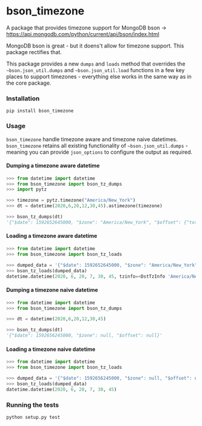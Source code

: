 # bson_timezone #


A package that provides timezone support for MongoDB bson -> https://api.mongodb.com/python/current/api/bson/index.html


MongoDB bson is great - but it doens't allow for timezone support.  This package rectifies that.

This package provides a new `dumps` and `loads` method that overrides the `~bson.json_util.dumps` and `~bson.json_util.load` functions
in a few key places to support timezones - everything else works in the same way as in the core package.


### Installation ###

```
pip install bson_timezone
```


### Usage ###

`bson_timezone` handle timezone aware and timezone naive datetimes.  
`bson_timezone` retains all existing functionality of `~bson.json_util.dumps` - meaning you can provide `json_options` to configure the output
as required. 

#### Dumping a timezone aware datetime #### 
```python
>>> from datetime import datetime
>>> from bson_timezone import bson_tz_dumps
>>> import pytz

>>> timezone = pytz.timezone("America/New_York")
>>> dt = datetime(2020,6,20,12,30,45).astimezone(timezone)

>>> bson_tz_dumps(dt)
'{"$date": 1592652645000, "$zone": "America/New_York", "$offset": {"total_seconds": -14400.0}}'
```


#### Loading a timezone aware datetime #### 
```python
>>> from datetime import datetime
>>> from bson_timezone import bson_tz_loads

>>> dumped_data = '{"$date": 1592652645000, "$zone": "America/New_York", "$offset": {"total_seconds": -14400.0}}'
>>> bson_tz_loads(dumped_data)
datetime.datetime(2020, 6, 20, 7, 30, 45, tzinfo=<DstTzInfo 'America/New_York' EDT-1 day, 20:00:00 DST>)
```
   
#### Dumping a timezone naive datetime #### 
```python
>>> from datetime import datetime
>>> from bson_timezone import bson_tz_dumps

>>> dt = datetime(2020,6,20,12,30,45)

>>> bson_tz_dumps(dt)
'{"$date": 1592656245000, "$zone": null, "$offset": null}'
```


#### Loading a timezone naive datetime #### 
```python
>>> from datetime import datetime
>>> from bson_timezone import bson_tz_loads

>>> dumped_data = '{"$date": 1592656245000, "$zone": null, "$offset": null}'
>>> bson_tz_loads(dumped_data)
datetime.datetime(2020, 6, 20, 7, 30, 45)
```

### Running the tests ###

```
python setup.py test
```
